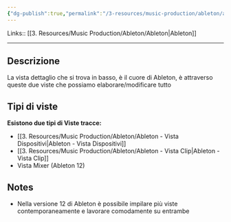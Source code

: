 ```yaml
---
{"dg-publish":true,"permalink":"/3-resources/music-production/ableton/ableton-la-vista-dettaglio-delle-tracce/","tags":["type/note"]}
---
```


Links:: [[3. Resources/Music Production/Ableton/Ableton\|Ableton]]

---
## Descrizione

La vista dettaglio che si trova in basso, è il cuore di Ableton, è attraverso queste due viste che possiamo elaborare/modificare tutto 

## Tipi di viste

**Esistono due tipi di Viste tracce:**

- [[3. Resources/Music Production/Ableton/Ableton - Vista Dispositivi\|Ableton - Vista Dispositivi]]
- [[3. Resources/Music Production/Ableton/Ableton - Vista Clip\|Ableton - Vista Clip]]
- Vista Mixer (Ableton 12)

## Notes

- Nella versione 12 di Ableton è possibile impilare più viste contemporaneamente e lavorare comodamente su entrambe 




